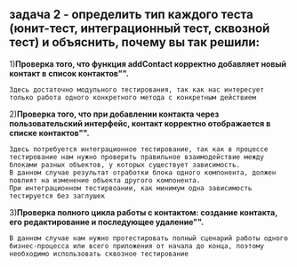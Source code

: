 
## задача 2 - определить тип каждого теста (юнит-тест, интеграционный тест, сквозной тест) и объяснить, почему вы так решили:

1)**Проверка того, что функция addContact корректно добавляет новый контакт в список контактов"".**
    
    Здесь достаточно модульного тестирования, так как нас интересует только работа одного конкретного метода с конкретным действием

2)**Проверка того, что при добавлении контакта через пользовательский интерфейс, контакт корректно отображается в списке контактов"".**

    Здесь потребуется интеграционное тестирование, так как в процессе тестирование нам нужно проверить правильное взаимодействие между блоками разных объектов, у которых существует зависимость.
    В данном случае результат отработки блока одного компонента, должен повлият на изменение объекта другого компонента.
    При интеграционном тестирвоании, как минимум одна зависимость тестируется без заглушек

3)**Проверка полного цикла работы с контактом: создание контакта, его редактирование и последующее удаление"".**

    В данном случае нам нужно протестировать полный сценарий работы одного бизнес-процесса или всего приложения от начала до конца, поэтому необходимо использовать сквозное тестирование